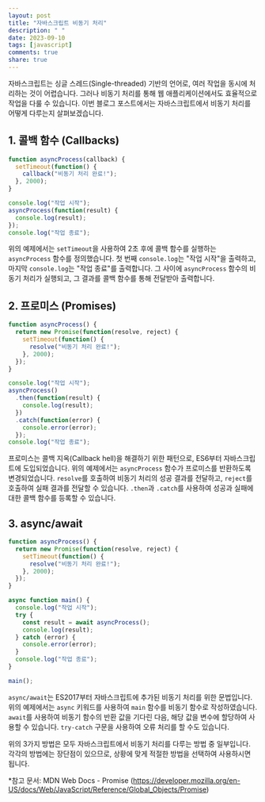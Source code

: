 ```yaml
---
layout: post
title: "자바스크립트 비동기 처리"
description: " "
date: 2023-09-10
tags: [javascript]
comments: true
share: true
---
```


자바스크립트는 싱글 스레드(Single-threaded) 기반의 언어로, 여러 작업을 동시에 처리하는 것이 어렵습니다. 그러나 비동기 처리를 통해 웹 애플리케이션에서도 효율적으로 작업을 다룰 수 있습니다. 이번 블로그 포스트에서는 자바스크립트에서 비동기 처리를 어떻게 다루는지 살펴보겠습니다.

## 1. 콜백 함수 (Callbacks)

```javascript
function asyncProcess(callback) {
  setTimeout(function() {
    callback("비동기 처리 완료!");
  }, 2000);
}

console.log("작업 시작");
asyncProcess(function(result) {
  console.log(result);
});
console.log("작업 종료");
```

위의 예제에서는 `setTimeout`을 사용하여 2초 후에 콜백 함수를 실행하는 `asyncProcess` 함수를 정의했습니다. 첫 번째 `console.log`는 "작업 시작"을 출력하고, 마지막 `console.log`는 "작업 종료"를 출력합니다. 그 사이에 `asyncProcess` 함수의 비동기 처리가 실행되고, 그 결과를 콜백 함수를 통해 전달받아 출력합니다.

## 2. 프로미스 (Promises)

```javascript
function asyncProcess() {
  return new Promise(function(resolve, reject) {
    setTimeout(function() {
      resolve("비동기 처리 완료!");
    }, 2000);
  });
}

console.log("작업 시작");
asyncProcess()
  .then(function(result) {
    console.log(result);
  })
  .catch(function(error) {
    console.error(error);
  });
console.log("작업 종료");
```

프로미스는 콜백 지옥(Callback hell)을 해결하기 위한 패턴으로, ES6부터 자바스크립트에 도입되었습니다. 위의 예제에서는 `asyncProcess` 함수가 프로미스를 반환하도록 변경되었습니다. `resolve`를 호출하여 비동기 처리의 성공 결과를 전달하고, `reject`를 호출하여 실패 결과를 전달할 수 있습니다. `.then`과 `.catch`를 사용하여 성공과 실패에 대한 콜백 함수를 등록할 수 있습니다.

## 3. async/await

```javascript
function asyncProcess() {
  return new Promise(function(resolve, reject) {
    setTimeout(function() {
      resolve("비동기 처리 완료!");
    }, 2000);
  });
}

async function main() {
  console.log("작업 시작");
  try {
    const result = await asyncProcess();
    console.log(result);
  } catch (error) {
    console.error(error);
  }
  console.log("작업 종료");
}

main();
```

`async/await`는 ES2017부터 자바스크립트에 추가된 비동기 처리를 위한 문법입니다. 위의 예제에서는 `async` 키워드를 사용하여 `main` 함수를 비동기 함수로 작성하였습니다. `await`를 사용하여 비동기 함수의 반환 값을 기다린 다음, 해당 값을 변수에 할당하여 사용할 수 있습니다. `try-catch` 구문을 사용하여 오류 처리를 할 수도 있습니다.

위의 3가지 방법은 모두 자바스크립트에서 비동기 처리를 다루는 방법 중 일부입니다. 각각의 방법에는 장단점이 있으므로, 상황에 맞게 적절한 방법을 선택하여 사용하시면 됩니다.

*참고 문서: MDN Web Docs - Promise (https://developer.mozilla.org/en-US/docs/Web/JavaScript/Reference/Global_Objects/Promise)